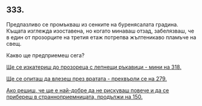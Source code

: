 ## 333.

Предпазливо се промъкваш из сенките на буренясалата градина.
Къщата изглежда изоставена, но когато минаваш отзад, забелязваш,
че в един от прозорците на третия етаж потрепва жълтеникаво
пламъче на свещ. 

Какво ще предприемеш сега?

[Ще се изкатериш до прозореца с лепнещи ръкавици - мини на 318.](./318)

[Ще се опиташ да влезеш през вратата - прехвърли се на 279.](./279)

[Ако решиш, че ще е най-добре да не рискуваш повече и да се
прибереш в странноприемницата, продължи на 150.](./150)
